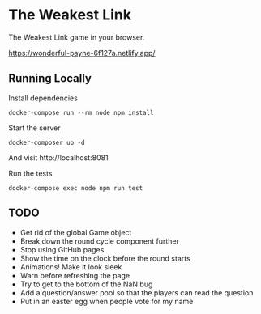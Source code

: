 The Weakest Link
================
The Weakest Link game in your browser.

https://wonderful-payne-6f127a.netlify.app/


## Running Locally
Install dependencies

    docker-compose run --rm node npm install

Start the server

    docker-composer up -d

And visit http://localhost:8081

Run the tests

    docker-compose exec node npm run test


## TODO
- Get rid of the global Game object
- Break down the round cycle component further
- Stop using GitHub pages
- Show the time on the clock before the round starts
- Animations! Make it look sleek
- Warn before refreshing the page
- Try to get to the bottom of the NaN bug
- Add a question/answer pool so that the players can read the question
- Put in an easter egg when people vote for my name
